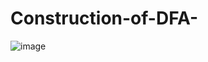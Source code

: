 # Construction-of-DFA-
![image](https://user-images.githubusercontent.com/69521280/138770054-042866ec-9716-4405-8e0b-843af68469e2.png)
